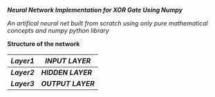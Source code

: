 ***Neural Network Implementation for XOR Gate Using Numpy***

*An artifical neural net built from scratch using only pure mathematical concepts and numpy python library*

**Structure of the network**
 
|***Layer1***| ***INPUT LAYER***  |
|--|--|
|***Layer2***| ***HIDDEN LAYER*** |
|***Layer3***| ***OUTPUT LAYER*** |
